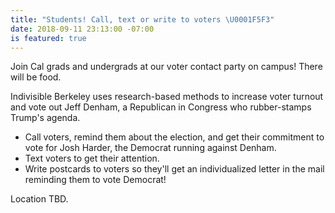 ```yaml
---
title: "Students! Call, text or write to voters \U0001F5F3"
date: 2018-09-11 23:13:00 -07:00
is featured: true
---
```


Join Cal grads and undergrads at our voter contact party on campus! There will be food.

Indivisible Berkeley uses research-based methods to increase voter turnout and vote out Jeff Denham, a Republican in Congress who rubber-stamps Trump's agenda.

- Call voters, remind them about the election, and get their commitment to vote for Josh Harder, the Democrat running against Denham.
- Text voters to get their attention.
- Write postcards to voters so they'll get an individualized letter in the mail reminding them to vote Democrat!

Location TBD.